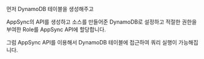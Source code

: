 먼저 DynamoDB 테이블을 생성해주고

AppSync의 API를 생성하고 소스를 만들어준 DynamoDB로 설정하고 적절한 권한을 부여한 Role를 AppSync API에 할당합니다.

그럼 AppSync API를 이용해서 DynamoDB 테이블에 접근하여 쿼리 실행이 가능해집니다.